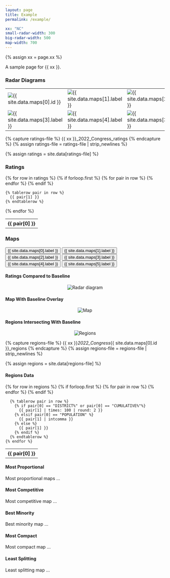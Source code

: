 ```yaml
---
layout: page
title: Example
permalink: /example/

xx: "NC"
small-radar-width: 300
big-radar-width: 500
map-width: 700
---
```


{% assign xx = page.xx %}

A sample page for {{ xx }}.

<!-- RADAR DIAGRAMS -->

<h3>Radar Diagrams</h3>

<table style="border:0px">
  <tr>
    <td style="border:0px">
      <img src="{{ site.baseurl }}/assets/images/{{ xx }}_2022_Congress_Official_radar.png" alt="{{ site.data.maps[0].id }}" title="{{ site.data.maps[0].id }}" width="{{ page.small-radar-width }}"/>
    </td>
    <td style="border:0px">
      <img src="{{ site.baseurl }}/assets/images/{{ xx }}_2022_Congress_Proportional_radar.png" alt="{{ site.data.maps[1].label }}" title="{{ site.data.maps[1].label }}" width="{{ page.small-radar-width }}"/>
    </td>
    <td style="border:0px">
      <img src="{{ site.baseurl }}/assets/images/{{ xx }}_2022_Congress_Competitive_radar.png" alt="{{ site.data.maps[2].label }}" title="{{ site.data.maps[2].label }}" width="{{ page.small-radar-width }}"/>
    </td>
  </tr>
  <tr>
    <td style="border:0px">
      <img src="{{ site.baseurl }}/assets/images/{{ xx }}_2022_Congress_Minority_radar.png" alt="{{ site.data.maps[3].label }}" title="{{ site.data.maps[3].label }}" width="{{ page.small-radar-width }}"/>
    </td>
    <td style="border:0px">
      <img src="{{ site.baseurl }}/assets/images/{{ xx }}_2022_Congress_Compact_radar.png" alt="{{ site.data.maps[4].label }}" title="{{ site.data.maps[4].label }}" width="{{ page.small-radar-width }}"/>
    </td>
    <td style="border:0px">
      <img src="{{ site.baseurl }}/assets/images/{{ xx }}_2022_Congress_Splitting_radar.png" alt="{{ site.data.maps[3].label }}" title="{{ site.data.maps[3].label }}" width="{{ page.small-radar-width }}"/>
    </td>
  </tr>
</table>

<!-- RATINGS -->

{% capture ratings-file %}
{{ xx }}_2022_Congress_ratings
{% endcapture %}
{% assign ratings-file = ratings-file | strip_newlines %}

{% assign ratings = site.data[ratings-file] %}

<h3>Ratings</h3>

<table>
  {% for row in ratings %}
    {% if forloop.first %}
    <tr>
      {% for pair in row %}
        <th>{{ pair[0] }}</th>
      {% endfor %}
    </tr>
    {% endif %}

    {% tablerow pair in row %}
      {{ pair[1] }}
    {% endtablerow %}
  {% endfor %}
</table>

<!-- MAPS TABS -->

<h3>Maps</h3>

<script src="{{ site.baseurl }}/assets/js/tabs.js"></script>

 <!-- Tab links -->
<div class="tab">
  <button class="tablinks" onclick="openCity(event, '{{ site.data.maps[0].id }}')" id="defaultOpen">{{ site.data.maps[0].label }}</button>
  <button class="tablinks" onclick="openCity(event, '{{ site.data.maps[1].id }}')">{{ site.data.maps[1].label }}</button>
  <button class="tablinks" onclick="openCity(event, '{{ site.data.maps[2].id }}')">{{ site.data.maps[2].label }}</button>
  <button class="tablinks" onclick="openCity(event, '{{ site.data.maps[3].id }}')">{{ site.data.maps[3].label }}</button>
  <button class="tablinks" onclick="openCity(event, '{{ site.data.maps[4].id }}')">{{ site.data.maps[4].label }}</button>
  <button class="tablinks" onclick="openCity(event, '{{ site.data.maps[5].id }}')">{{ site.data.maps[5].label }}</button>
</div>

<!-- Tab content -->
<div id="{{ site.data.maps[0].id }}" class="tabcontent">
  
  <h4>Ratings Compared to Baseline</h4>
  <p style="text-align: center">
    <img src="{{ site.baseurl }}/assets/images/{{ xx }}_2022_Congress_{{ site.data.maps[0].id }}_radar.png" alt="Radar diagram" title="Radar Diagram" width="{{ page.big-radar-width }}"/>
  </p>

  <h4>Map With Baseline Overlay</h4>
  <p style="text-align: center">
    <img src="{{ site.baseurl }}/assets/images/{{ xx }}_2022_Congress_{{ site.data.maps[0].id }}_map.png" alt="Map" title="Map with baseline overlay" width="{{ page.map-width }}"/>
  </p>

  <h4>Regions Intersecting With Baseline</h4>
  <p style="text-align: center">
    <img src="{{ site.baseurl }}/assets/images/{{ xx }}_2022_Congress_{{ site.data.maps[0].id }}_regions.png" alt="Regions" title="Intersecting regions" width="{{ page.map-width }}"/>
  </p>

{% capture regions-file %}
{{ xx }}_2022_Congress_{{ site.data.maps[0].id }}_regions
{% endcapture %}
{% assign regions-file = regions-file | strip_newlines %}

{% assign regions = site.data[regions-file] %}

  <h4>Regions Data</h4>
  <table>
    {% for row in regions %}
      {% if forloop.first %}
      <tr>
        {% for pair in row %}
          <th>{{ pair[0] }}</th>
        {% endfor %}
      </tr>
      {% endif %}

      {% tablerow pair in row %}
        {% if pair[0] == "DISTRICT%" or pair[0] == "CUMULATIVE%"%}
          {{ pair[1] | times: 100 | round: 2 }}
        {% elsif pair[0] == "POPULATION" %}
          {{ pair[1] | intcomma }}
        {% else %}
          {{ pair[1] }}
        {% endif %}
      {% endtablerow %}
    {% endfor %}
  </table>
</div>

<div id="Proportional" class="tabcontent">
  <h4>Most Proportional</h4>
  <p>Most proportional maps ...</p>
</div>

<div id="Competitive" class="tabcontent">
  <h4>Most Competitive</h4>
  <p>Most competitive map ...</p>
</div> 

<div id="Minority" class="tabcontent">
  <h4>Best Minority</h4>
  <p>Best minority map ...</p>
</div> 

<div id="Compact" class="tabcontent">
  <h4>Most Compact</h4>
  <p>Most compact map ...</p>
</div> 

<div id="Splitting" class="tabcontent">
  <h4>Least Splitting</h4>
  <p>Least splitting map ...</p>
</div> 

<!-- Show the Official tab by default -->
<script>
// Get the element with id="defaultOpen" and click on it
document.getElementById("defaultOpen").click();
</script> 